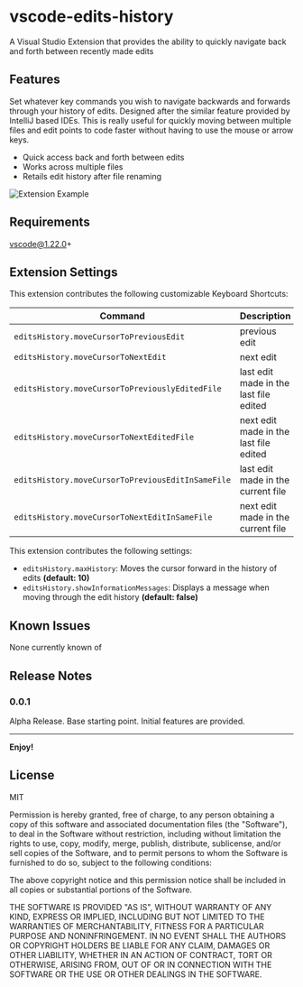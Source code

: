 # vscode-edits-history

A Visual Studio Extension that provides the ability to quickly navigate back and forth between recently made edits

## Features

Set whatever key commands you wish to navigate backwards and forwards through your history of edits. Designed after the similar feature provided by IntelliJ based IDEs. This is really useful for quickly moving between multiple files and edit points to code faster without having to use the mouse or arrow keys.

- Quick access back and forth between edits
- Works across multiple files
- Retails edit history after file renaming

![Extension Example](demo.gif)

## Requirements

vscode@1.22.0+

## Extension Settings

This extension contributes the following customizable Keyboard Shortcuts:

| Command                                               | Description                                      | Mac         | Win          |
| ----------------------------------------------------- |:------------------------------------------------ | :-----------| :----------- |
| `editsHistory.moveCursorToPreviousEdit`               | previous edit                                    | cmd+j       | ctrl+j       |
| `editsHistory.moveCursorToNextEdit`                   | next edit                                        | cmd+k       | ctrl+k       |
| `editsHistory.moveCursorToPreviouslyEditedFile`       | last edit made in the last file edited           | cmd+shift+j | ctrl+shift+j |
| `editsHistory.moveCursorToNextEditedFile`             | next edit made in the last file edited           | cmd+shift+k | ctrl+shift+k |
| `editsHistory.moveCursorToPreviousEditInSameFile`     | last edit made in the current file               | cmd+shift+u | ctrl+shift+u |
| `editsHistory.moveCursorToNextEditInSameFile`         | next edit made in the current file               | cmd+shift+i | ctrl+shift+i |


This extension contributes the following settings:

* `editsHistory.maxHistory`: Moves the cursor forward in the history of edits __(default: 10)__
* `editsHistory.showInformationMessages`: Displays a message when moving through the edit history __(default: false)__

## Known Issues

None currently known of

## Release Notes

### 0.0.1

Alpha Release. Base starting point. Initial features are provided.

-----------------------------------------------------------------------------------------------------------

**Enjoy!**

## License
MIT

Permission is hereby granted, free of charge, to any person obtaining a copy of this software and associated documentation files (the "Software"), to deal in the Software without restriction, including without limitation the rights to use, copy, modify, merge, publish, distribute, sublicense, and/or sell copies of the Software, and to permit persons to whom the Software is furnished to do so, subject to the following conditions:

The above copyright notice and this permission notice shall be included in all copies or substantial portions of the Software.

THE SOFTWARE IS PROVIDED "AS IS", WITHOUT WARRANTY OF ANY KIND, EXPRESS OR IMPLIED, INCLUDING BUT NOT LIMITED TO THE WARRANTIES OF MERCHANTABILITY, FITNESS FOR A PARTICULAR PURPOSE AND NONINFRINGEMENT. IN NO EVENT SHALL THE AUTHORS OR COPYRIGHT HOLDERS BE LIABLE FOR ANY CLAIM, DAMAGES OR OTHER LIABILITY, WHETHER IN AN ACTION OF CONTRACT, TORT OR OTHERWISE, ARISING FROM, OUT OF OR IN CONNECTION WITH THE SOFTWARE OR THE USE OR OTHER DEALINGS IN THE SOFTWARE.